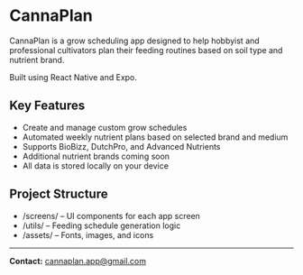 # CannaPlan

CannaPlan is a grow scheduling app designed to help hobbyist and professional cultivators plan their feeding routines based on soil type and nutrient brand.

Built using React Native and Expo.

## Key Features

- Create and manage custom grow schedules
- Automated weekly nutrient plans based on selected brand and medium
- Supports BioBizz, DutchPro, and Advanced Nutrients
- Additional nutrient brands coming soon
- All data is stored locally on your device

## Project Structure

- /screens/ – UI components for each app screen
- /utils/ – Feeding schedule generation logic
- /assets/ – Fonts, images, and icons

---

**Contact:** cannaplan.app@gmail.com

